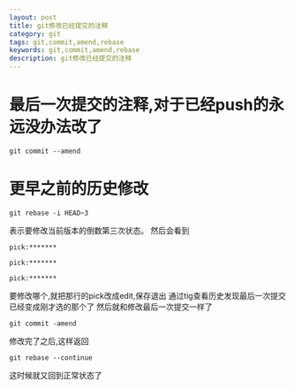 ```yaml
---
layout: post
title: git修改已经提交的注释
category: git
tags: git,commit,amend,rebase
keywords: git,commit,amend,rebase
description: git修改已经提交的注释
---
```

# 最后一次提交的注释,对于已经push的永远没办法改了

    git commit --amend

# 更早之前的历史修改

    git rebase -i HEAD~3

表示要修改当前版本的倒数第三次状态。
然后会看到

    pick:*******

    pick:*******

    pick:*******

要修改哪个,就把那行的pick改成edit,保存退出
通过tig查看历史发现最后一次提交已经变成刚才选的那个了
然后就和修改最后一次提交一样了

    git commit -amend

修改完了之后,这样返回

    git rebase --continue

这时候就又回到正常状态了
